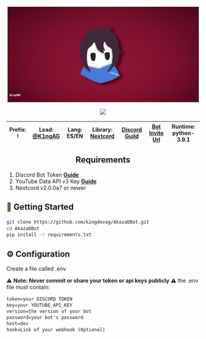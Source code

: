 
<p align="center">
<img src="assets/baner.png">
 </p>

<p align="center">
  <a href="https://github.com/DenverCoder1/readme-typing-svg"><img src=https://readme-typing-svg.herokuapp.com?color=%2312E44B&size=40&duration=4500&center=true&vCenter=true&width=550&height=69&lines=Akaza+Discord+Bot;Best+Bot+for+Discord"></a>
</p>
    
|**Prefix**: !|**Lead:** [@K1ngAG](https://github.com/kingdevag)|**Lang:** ES/EN|**Library:** [Nextcord](https://github.com/nextcord/nextcord)|[Discord Guild](https://discord.com/invite/PatBCfNs5D)|[Bot Invite Url](https://discord.com/oauth2/authorize?client_id=933860473068195900&permissions=8&scope=bot)|**Runtime**: python-3.9.1
|---|---|---|---|---|---|---|
    
<h2 align="center">
    Requirements
    
</h2>
    
1. Discord Bot Token **[Guide](https://nextcord.readthedocs.io/en/stable/discord.html)**
2. YouTube Data API v3 Key **[Guide](https://developers.google.com/youtube/v3/getting-started)**  
3. Nextcord v2.0.0a7 or newer
    
## 🚀 Getting Started

```sh
git clone https://github.com/kingdevag/AkazaDBot.git
cd AkazaDBot
pip install -r requirements.txt
```
    
## ⚙️ Configuration

Create a file called .env

⚠️ **Note: Never commit or share your token or api keys publicly** ⚠️
the .env file must contain:
    
```dotenv
token=your DISCORD TOKEN
key=your YOUTUBE_API_KEY
version=the version of your bot
password=your bot's password
host=dev
hook=Link of your webhook (Optional)
```
